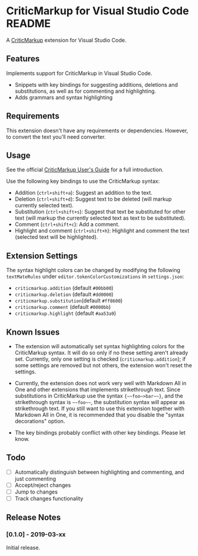 #  CriticMarkup for Visual Studio Code README

A [CriticMarkup](http://criticmarkup.com/) extension for Visual
Studio Code.

## Features

Implements support for CriticMarkup in Visual Studio Code.

- Snippets with key bindings for suggesting additions, deletions and
  substitutions, as well as for commenting and highlighting.
- Adds grammars and syntax highlighting

## Requirements

This extension doesn't have any requirements or dependencies. However,
to convert the text you'll need converter.

## Usage

See the official [CriticMarkup User's Guide](http://criticmarkup.com/users-guide.php)
for a full introduction.

Use the following key bindings to use the CriticMarkup syntax:

- Addition (`ctrl+shift+a`): Suggest an addition to the text.
- Deletion (`ctrl+shift+d`): Suggest text to be deleted (will markup
  currently selected text).
- Substitution (`ctrl+shift+s`): Suggest that text be substituted for
  other text (will markup the currently selected text as text to be
  substituted).
- Comment (`ctrl+shift+c`): Add a comment.
- Highlight and comment (`ctrl+shift+h`): Highlight and comment the
  text (selected text will be highlighted).

## Extension Settings

The syntax highlight colors can be changed by modifying the following
`textMateRules` under `editor.tokenColorCustomizations` in
`settings.json`:

- `criticmarkup.addition` (default `#00bb00`)
- `criticmarkup.deletion` (default `#dd0000`)
- `criticmarkup.substitution`(default `#ff8600`)
- `criticmarkup.comment` (default `#0000bb`)
- `criticmarkup.highlight` (default `#aa53a9`)

## Known Issues

- The extension will automatically set syntax highlighting colors for
  the CriticMarkup syntax. It will do so only if no these setting
  aren't already set. Currently, only one setting is checked
  (`criticmarkup.addition`); if some settings are removed but not
  others, the extension won't reset the settings.

- Currently, the extension does not work very well with Markdown All
  in One and other extensions that implements strikethrough text.
  Since substitutions in CriticMarkup use the syntax `{~~foo~>bar~~}`,
  and the strikethrough syntax is `~~foo~~`, the substitution syntax
  will appear as strikethrough text. If you still want to use this
  extension together with Markdown All in One, it is recommended that
  you disable the "syntax decorations" option.

- The key bindings probably conflict with other key bindings. Please
  let know.

## Todo

- [ ] Automatically distinguish between highlighting and commenting,
      and just commenting
- [ ] Accept/reject changes
- [ ] Jump to changes
- [ ] Track changes functionality

## Release Notes

### [0.1.0] - 2019-03-xx

Initial release.